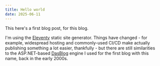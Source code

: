 ```yaml
---
title: Hello world
date: 2025-06-11
---
```


This here's a first blog post, for this blog.

I'm using the [Eleventy](https://11ty.dev) static site generator. Things have changed - for example, widespread hosting and commonly-used CI/CD make actually publishing something a lot easier, thankfully - but there are still similarities to the ASP.NET-based [DasBlog](https://msdn.microsoft.com/en-us/library/aa480016.aspx) engine I used for the first blog with this name, back in the early 2000s.
